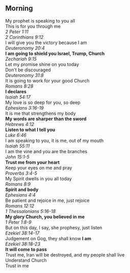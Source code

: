 ## Morning

My prophet is speaking to you all  
This is for you through me  
_2 Peter 1:11_  
_2 Corinthians 9:12_  
I will give you the victory because I am  
_Deuteronomy 20:4_  
**I am going to shield you Israel, Trump, Church**  
_Zechariah 9:15_  
Let my promise shine on you today  
Don't be discouraged  
_Deuteronomy 31:8_  
It is going to work for your good Church  
_Romans 8:28_  
**I declares**  
_Isaiah 54:17_  
My love is so deep for you, so deep  
_Ephesians 3:16-19_  
It is me that strengthens my body  
**My words are sharper than the sword**  
_Hebrews 4:12_  
**Listen to what I tell you**  
_Luke 6:46_  
I am speaking to you, it is me, out of my mouth  
_Isaiah 55:11_  
I am the vine and you are the branches  
_John 15:1-5_  
**Trust me from your heart**  
Keep your eyes on me and pray  
_Proverbs 3:4-5_  
My Spirit dwells in you all today  
_Romans 8:9_  
**Spirit and body**  
_Ephesians 4:4_  
Be patient and rejoice in me, just rejoice  
_Romans 12:12_  
_1 Thessalonians 5:16-18_  
**My glory Church, you believed in me**  
_1 Peter 1:8-9_  
But on this day, I say, she prophesy, just listen  
_Ezekiel 38:14-17_  
Judgement on Gog, they shall know **I am**  
_Ezekiel 38:18-23_  
**It will come to pass**  
Trust me, Iran will be destroyed, and my people shall live  
Understand Church  
Trust in me  
